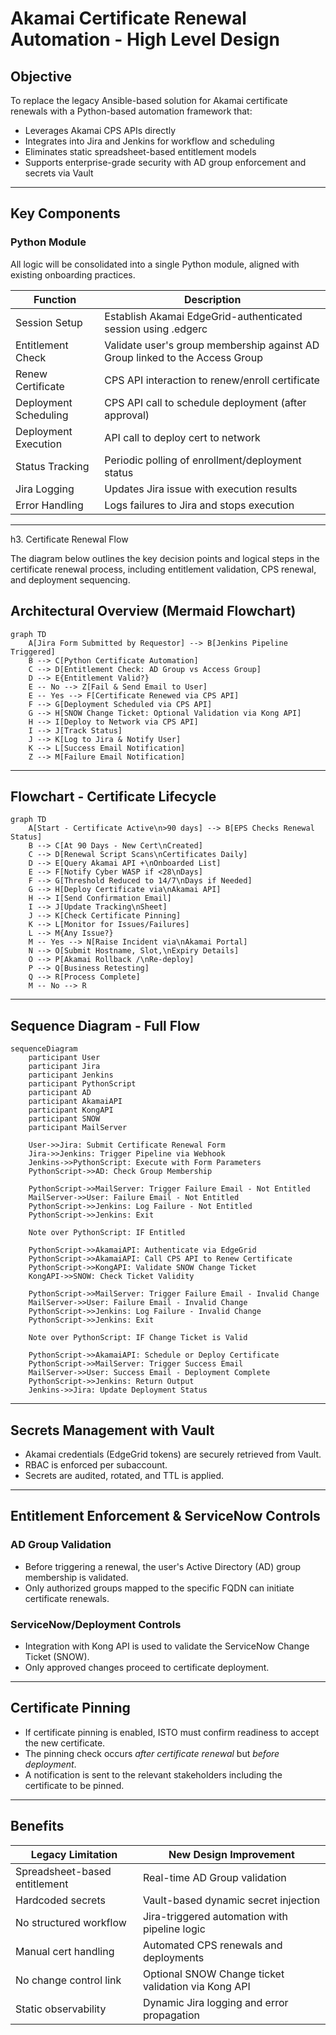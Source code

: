 
# Akamai Certificate Renewal Automation - High Level Design

## Objective

To replace the legacy Ansible-based solution for Akamai certificate renewals with a Python-based automation framework that:

- Leverages Akamai CPS APIs directly  
- Integrates into Jira and Jenkins for workflow and scheduling  
- Eliminates static spreadsheet-based entitlement models  
- Supports enterprise-grade security with AD group enforcement and secrets via Vault  

---

## Key Components

### Python Module

All logic will be consolidated into a single Python module, aligned with existing onboarding practices.

| Function               | Description                                                                 |
|------------------------|-----------------------------------------------------------------------------|
| Session Setup          | Establish Akamai EdgeGrid-authenticated session using .edgerc               |
| Entitlement Check      | Validate user's group membership against AD Group linked to the Access Group|
| Renew Certificate      | CPS API interaction to renew/enroll certificate                             |
| Deployment Scheduling  | CPS API call to schedule deployment (after approval)                        |
| Deployment Execution   | API call to deploy cert to network                                          |
| Status Tracking        | Periodic polling of enrollment/deployment status                            |
| Jira Logging           | Updates Jira issue with execution results                                   |
| Error Handling         | Logs failures to Jira and stops execution                                   |

---


h3. Certificate Renewal Flow

The diagram below outlines the key decision points and logical steps in the certificate renewal process, including entitlement validation, CPS renewal, and deployment sequencing.


## Architectural Overview (Mermaid Flowchart)

```mermaid
graph TD
    A[Jira Form Submitted by Requestor] --> B[Jenkins Pipeline Triggered]
    B --> C[Python Certificate Automation]
    C --> D[Entitlement Check: AD Group vs Access Group]
    D --> E{Entitlement Valid?}
    E -- No --> Z[Fail & Send Email to User]
    E -- Yes --> F[Certificate Renewed via CPS API]
    F --> G[Deployment Scheduled via CPS API]
    G --> H[SNOW Change Ticket: Optional Validation via Kong API]
    H --> I[Deploy to Network via CPS API]
    I --> J[Track Status]
    J --> K[Log to Jira & Notify User]
    K --> L[Success Email Notification]
    Z --> M[Failure Email Notification]
```

---

## Flowchart - Certificate Lifecycle

```mermaid
graph TD
    A[Start - Certificate Active\n>90 days] --> B[EPS Checks Renewal Status]
    B --> C[At 90 Days - New Cert\nCreated]
    C --> D[Renewal Script Scans\nCertificates Daily]
    D --> E[Query Akamai API +\nOnboarded List]
    E --> F[Notify Cyber WASP if <28\nDays]
    F --> G[Threshold Reduced to 14/7\nDays if Needed]
    G --> H[Deploy Certificate via\nAkamai API]
    H --> I[Send Confirmation Email]
    I --> J[Update Tracking\nSheet]
    J --> K[Check Certificate Pinning]
    K --> L[Monitor for Issues/Failures]
    L --> M{Any Issue?}
    M -- Yes --> N[Raise Incident via\nAkamai Portal]
    N --> O[Submit Hostname, Slot,\nExpiry Details]
    O --> P[Akamai Rollback /\nRe-deploy]
    P --> Q[Business Retesting]
    Q --> R[Process Complete]
    M -- No --> R
```

---

## Sequence Diagram - Full Flow

```mermaid
sequenceDiagram
    participant User
    participant Jira
    participant Jenkins
    participant PythonScript
    participant AD
    participant AkamaiAPI
    participant KongAPI
    participant SNOW
    participant MailServer

    User->>Jira: Submit Certificate Renewal Form
    Jira->>Jenkins: Trigger Pipeline via Webhook
    Jenkins->>PythonScript: Execute with Form Parameters
    PythonScript->>AD: Check Group Membership

    PythonScript->>MailServer: Trigger Failure Email - Not Entitled
    MailServer->>User: Failure Email - Not Entitled
    PythonScript->>Jenkins: Log Failure - Not Entitled
    PythonScript->>Jenkins: Exit

    Note over PythonScript: IF Entitled

    PythonScript->>AkamaiAPI: Authenticate via EdgeGrid
    PythonScript->>AkamaiAPI: Call CPS API to Renew Certificate
    PythonScript->>KongAPI: Validate SNOW Change Ticket
    KongAPI->>SNOW: Check Ticket Validity

    PythonScript->>MailServer: Trigger Failure Email - Invalid Change
    MailServer->>User: Failure Email - Invalid Change
    PythonScript->>Jenkins: Log Failure - Invalid Change
    PythonScript->>Jenkins: Exit

    Note over PythonScript: IF Change Ticket is Valid

    PythonScript->>AkamaiAPI: Schedule or Deploy Certificate
    PythonScript->>MailServer: Trigger Success Email
    MailServer->>User: Success Email - Deployment Complete
    PythonScript->>Jenkins: Return Output
    Jenkins->>Jira: Update Deployment Status
```

---
## Secrets Management with Vault

- Akamai credentials (EdgeGrid tokens) are securely retrieved from Vault.
- RBAC is enforced per subaccount.
- Secrets are audited, rotated, and TTL is applied.

---

## Entitlement Enforcement & ServiceNow Controls

### AD Group Validation

- Before triggering a renewal, the user's Active Directory (AD) group membership is validated.
- Only authorized groups mapped to the specific FQDN can initiate certificate renewals.

### ServiceNow/Deployment Controls

- Integration with Kong API is used to validate the ServiceNow Change Ticket (SNOW).
- Only approved changes proceed to certificate deployment.

---

## Certificate Pinning

- If certificate pinning is enabled, ISTO must confirm readiness to accept the new certificate.
- The pinning check occurs *after certificate renewal* but *before deployment*.
- A notification is sent to the relevant stakeholders including the certificate to be pinned.

---

## Benefits

| Legacy Limitation                  | New Design Improvement                                            |
|-----------------------------------|-------------------------------------------------------------------|
| Spreadsheet-based entitlement     | Real-time AD Group validation                                     |
| Hardcoded secrets                 | Vault-based dynamic secret injection                              |
| No structured workflow            | Jira-triggered automation with pipeline logic                     |
| Manual cert handling              | Automated CPS renewals and deployments                            |
| No change control link            | Optional SNOW Change ticket validation via Kong API               |
| Static observability              | Dynamic Jira logging and error propagation                        |

